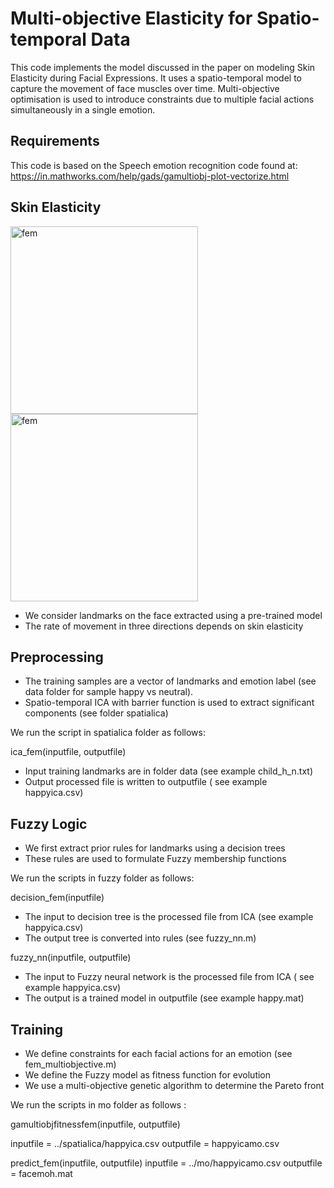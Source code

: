 Multi-objective Elasticity for Spatio-temporal Data
===
This code implements the model discussed in the paper on modeling Skin Elasticity during Facial Expressions. It uses a spatio-temporal model to capture the movement of face muscles over time. Multi-objective optimisation is used to introduce constraints due to multiple facial actions simultaneously in a single emotion. 

Requirements
---
This code is based on the Speech emotion recognition code found at:
https://in.mathworks.com/help/gads/gamultiobj-plot-vectorize.html

Skin Elasticity
---
<img height="300" alt="fem" src="https://user-images.githubusercontent.com/65399216/209433053-98e48b9b-d4f5-41ac-b4bf-41f60a27a4e2.png"><img height="300" alt="fem" src="https://user-images.githubusercontent.com/65399216/209433059-05860675-97c4-421d-9d55-6ed953397674.png">

- We consider landmarks on the face extracted using a pre-trained model
- The rate of movement in three directions depends on skin elasticity

Preprocessing
---
- The training samples are a vector of landmarks and emotion label (see data folder for sample happy vs neutral).
- Spatio-temporal ICA with barrier function is used to extract significant components (see folder spatialica)

We run the script in spatialica folder as follows:

ica_fem(inputfile, outputfile)
- Input training landmarks are in folder data (see example child_h_n.txt)
- Output processed file is written to outputfile ( see example happyica.csv)

Fuzzy Logic
---
- We first extract prior rules for landmarks using a decision trees
- These rules are used to formulate Fuzzy membership functions

We run the scripts in fuzzy folder as follows:

decision_fem(inputfile)
- The input to decision tree is the processed file from ICA (see example happyica.csv)
- The output tree is converted into rules (see fuzzy_nn.m)

fuzzy_nn(inputfile, outputfile)
- The input to Fuzzy neural network is the processed file from ICA ( see example happyica.csv)
- The output is a trained model in outputfile (see example happy.mat)

Training
---
- We define constraints for each facial actions for an emotion (see fem_multiobjective.m)
- We define the Fuzzy model as fitness function for evolution
- We use a multi-objective genetic algorithm to determine the Pareto front

We run the scripts in mo folder as follows :

gamultiobjfitnessfem(inputfile, outputfile)

inputfile = ../spatialica/happyica.csv
outputfile = happyicamo.csv

predict_fem(inputfile, outputfile)
inputfile = ../mo/happyicamo.csv
outputfile = facemoh.mat
